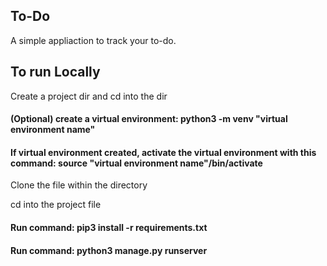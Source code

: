 ## To-Do

 A simple appliaction to track your to-do.

##

## To run Locally

Create a project dir and cd into the dir

#### (Optional) create a virtual environment: python3 -m venv "virtual environment name"

#### If virtual environment created, activate the virtual environment with this command: source "virtual environment name"/bin/activate

Clone the file within the directory

cd into the project file

#### Run command: pip3 install -r requirements.txt

#### Run command: python3 manage.py runserver


